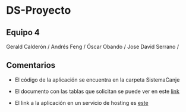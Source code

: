# DS-Proyecto

## Equipo 4
Gerald Calderón /
Andrés Feng /
Óscar Obando /
Jose David Serrano /

## Comentarios

* El código de la aplicación se encuentra en la carpeta SistemaCanje

* El documento con las tablas que solicitan se puede ver en este [link](https://docs.google.com/document/d/1G8veSmG_shP7oPbDdP34T3PfzOxC10tTZQzY_4a4EzQ/edit?usp=sharing)

* El link a la aplicación en un servicio de hosting es [este](https://ds-proyecto-1.onrender.com/)

